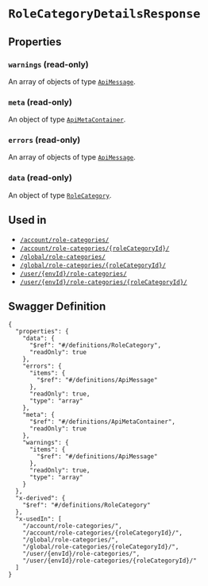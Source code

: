 # `RoleCategoryDetailsResponse` #







## Properties ##

### `warnings` (read-only) ###




An array of 
objects of type [`ApiMessage`](./../definitions/ApiMessage.mkd).


### `meta` (read-only) ###




An object of type [`ApiMetaContainer`](./../definitions/ApiMetaContainer.mkd).



### `errors` (read-only) ###




An array of 
objects of type [`ApiMessage`](./../definitions/ApiMessage.mkd).


### `data` (read-only) ###




An object of type [`RoleCategory`](./../definitions/RoleCategory.mkd).





## Used in ##

  + [`/account/role-categories/`](./../rest/api/v1beta0/account/role-categories/)
  + [`/account/role-categories/{roleCategoryId}/`](./../rest/api/v1beta0/account/role-categories/{roleCategoryId}/)
  + [`/global/role-categories/`](./../rest/api/v1beta0/global/role-categories/)
  + [`/global/role-categories/{roleCategoryId}/`](./../rest/api/v1beta0/global/role-categories/{roleCategoryId}/)
  + [`/user/{envId}/role-categories/`](./../rest/api/v1beta0/user/{envId}/role-categories/)
  + [`/user/{envId}/role-categories/{roleCategoryId}/`](./../rest/api/v1beta0/user/{envId}/role-categories/{roleCategoryId}/)

## Swagger Definition ##

    {
      "properties": {
        "data": {
          "$ref": "#/definitions/RoleCategory", 
          "readOnly": true
        }, 
        "errors": {
          "items": {
            "$ref": "#/definitions/ApiMessage"
          }, 
          "readOnly": true, 
          "type": "array"
        }, 
        "meta": {
          "$ref": "#/definitions/ApiMetaContainer", 
          "readOnly": true
        }, 
        "warnings": {
          "items": {
            "$ref": "#/definitions/ApiMessage"
          }, 
          "readOnly": true, 
          "type": "array"
        }
      }, 
      "x-derived": {
        "$ref": "#/definitions/RoleCategory"
      }, 
      "x-usedIn": [
        "/account/role-categories/", 
        "/account/role-categories/{roleCategoryId}/", 
        "/global/role-categories/", 
        "/global/role-categories/{roleCategoryId}/", 
        "/user/{envId}/role-categories/", 
        "/user/{envId}/role-categories/{roleCategoryId}/"
      ]
    }
